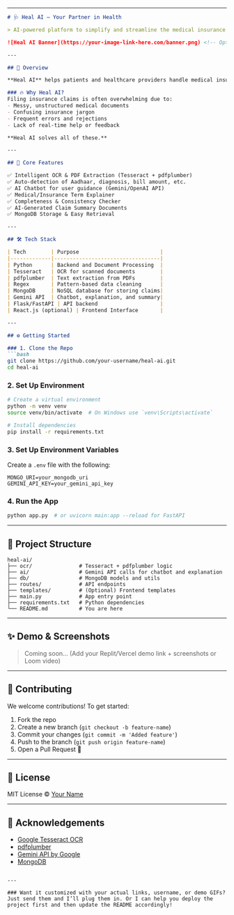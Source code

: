 
---

```markdown
# 🩺 Heal AI — Your Partner in Health

> AI-powered platform to simplify and streamline the medical insurance claim process using OCR, NLP, and GenAI.

![Heal AI Banner](https://your-image-link-here.com/banner.png) <!-- Optional: Add a project banner -->

---

## 🚀 Overview

**Heal AI** helps patients and healthcare providers handle medical insurance claims with ease. It extracts key information from medical documents, explains confusing terms, checks for completeness, and guides users through the entire claims process — all through a conversational AI interface.

### 🔥 Why Heal AI?
Filing insurance claims is often overwhelming due to:
- Messy, unstructured medical documents
- Confusing insurance jargon
- Frequent errors and rejections
- Lack of real-time help or feedback

**Heal AI solves all of these.**

---

## 🧠 Core Features

✅ Intelligent OCR & PDF Extraction (Tesseract + pdfplumber)  
✅ Auto-detection of Aadhaar, diagnosis, bill amount, etc.  
✅ AI Chatbot for user guidance (Gemini/OpenAI API)  
✅ Medical/Insurance Term Explainer  
✅ Completeness & Consistency Checker  
✅ AI-Generated Claim Summary Documents  
✅ MongoDB Storage & Easy Retrieval  

---

## 🛠️ Tech Stack

| Tech        | Purpose                          |
|-------------|----------------------------------|
| Python      | Backend and Document Processing  |
| Tesseract   | OCR for scanned documents        |
| pdfplumber  | Text extraction from PDFs        |
| Regex       | Pattern-based data cleaning      |
| MongoDB     | NoSQL database for storing claims|
| Gemini API  | Chatbot, explanation, and summary|
| Flask/FastAPI | API backend                    |
| React.js (optional) | Frontend Interface       |

---

## ⚙️ Getting Started

### 1. Clone the Repo
```bash
git clone https://github.com/your-username/heal-ai.git
cd heal-ai
```

### 2. Set Up Environment
```bash
# Create a virtual environment
python -m venv venv
source venv/bin/activate  # On Windows use `venv\Scripts\activate`

# Install dependencies
pip install -r requirements.txt
```

### 3. Set Up Environment Variables
Create a `.env` file with the following:
```
MONGO_URI=your_mongodb_uri
GEMINI_API_KEY=your_gemini_api_key
```

### 4. Run the App
```bash
python app.py  # or uvicorn main:app --reload for FastAPI
```

---

## 📂 Project Structure

```
heal-ai/
├── ocr/               # Tesseract + pdfplumber logic
├── ai/                # Gemini API calls for chatbot and explanation
├── db/                # MongoDB models and utils
├── routes/            # API endpoints
├── templates/         # (Optional) Frontend templates
├── main.py            # App entry point
├── requirements.txt   # Python dependencies
└── README.md          # You are here
```

---

## ✨ Demo & Screenshots

> Coming soon... (Add your Replit/Vercel demo link + screenshots or Loom video)

---

## 🤝 Contributing

We welcome contributions! To get started:

1. Fork the repo
2. Create a new branch (`git checkout -b feature-name`)
3. Commit your changes (`git commit -m 'Added feature'`)
4. Push to the branch (`git push origin feature-name`)
5. Open a Pull Request 🎉

---

## 📄 License

MIT License © [Your Name](https://github.com/your-username)

---

## 🙌 Acknowledgements

- [Google Tesseract OCR](https://github.com/tesseract-ocr/tesseract)
- [pdfplumber](https://github.com/jsvine/pdfplumber)
- [Gemini API by Google](https://ai.google.dev/)
- [MongoDB](https://www.mongodb.com/)
```

---

### Want it customized with your actual links, username, or demo GIFs? Just send them and I’ll plug them in. Or I can help you deploy the project first and then update the README accordingly!